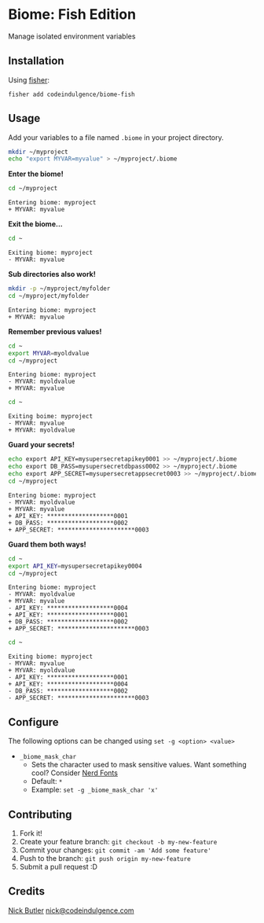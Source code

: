 Biome: Fish Edition
===================

Manage isolated environment variables


Installation
------------

Using [fisher][1]:

```fish
fisher add codeindulgence/biome-fish
```


Usage
-----

Add your variables to a file named `.biome` in your project directory.

```sh
mkdir ~/myproject
echo "export MYVAR=myvalue" > ~/myproject/.biome
```

**Enter the biome!**

```sh
cd ~/myproject
```

```
Entering biome: myproject
+ MYVAR: myvalue
```

**Exit the biome...**

```sh
cd ~
```

```
Exiting biome: myproject
- MYVAR: myvalue
```

**Sub directories also work!**

```sh
mkdir -p ~/myproject/myfolder
cd ~/myproject/myfolder
```

```
Entering biome: myproject
+ MYVAR: myvalue
```

**Remember previous values!**

```sh
cd ~
export MYVAR=myoldvalue
cd ~/myproject
```

```
Entering biome: myproject
- MYVAR: myoldvalue
+ MYVAR: myvalue
```

```sh
cd ~
```

```
Exiting boime: myproject
- MYVAR: myvalue
+ MYVAR: myoldvalue
```

**Guard your secrets!**

```sh
echo export API_KEY=mysupersecretapikey0001 >> ~/myproject/.biome
echo export DB_PASS=mysupersecretdbpass0002 >> ~/myproject/.biome
echo export APP_SECRET=mysupersecretappsecret0003 >> ~/myproject/.biome
cd ~/myproject
```

```
Entering biome: myproject
- MYVAR: myoldvalue
+ MYVAR: myvalue
+ API_KEY: *******************0001
+ DB_PASS: *******************0002
+ APP_SECRET: **********************0003
```

**Guard them both ways!**

```sh
cd ~
export API_KEY=mysupersecretapikey0004
cd ~/myproject
```

```
Entering biome: myproject
- MYVAR: myoldvalue
+ MYVAR: myvalue
- API_KEY: *******************0004
+ API_KEY: *******************0001
+ DB_PASS: *******************0002
+ APP_SECRET: **********************0003
```

```sh
cd ~
```

```
Exiting biome: myproject
- MYVAR: myvalue
+ MYVAR: myoldvalue
- API_KEY: *******************0001
+ API_KEY: *******************0004
- DB_PASS: *******************0002
- APP_SECRET: **********************0003
```


Configure
---------

The following options can be changed using `set -g <option> <value>`

- `_biome_mask_char`
  - Sets the character used to mask sensitive values. Want something cool?
    Consider [Nerd Fonts][2]
  - Default: `*`
  - Example: `set -g _biome_mask_char 'x'`


Contributing
------------
1. Fork it!
2. Create your feature branch: `git checkout -b my-new-feature`
3. Commit your changes: `git commit -am 'Add some feature'`
4. Push to the branch: `git push origin my-new-feature`
5. Submit a pull request :D


Credits
-------
[Nick Butler](https://www.codeindulgence.com) <nick@codeindulgence.com>


[1]: https://github.com/jorgebucaran/fisher
[2]: https://www.nerdfonts.com/
